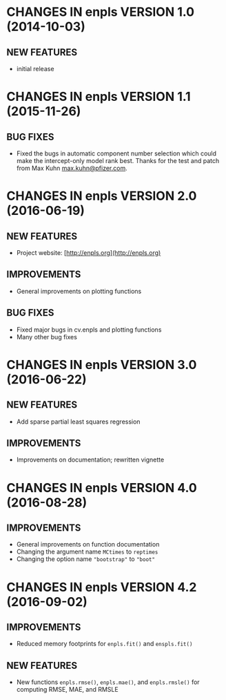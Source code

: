 # CHANGES IN enpls VERSION 1.0 (2014-10-03)

## NEW FEATURES

* initial release

# CHANGES IN enpls VERSION 1.1 (2015-11-26)

##  BUG FIXES

* Fixed the bugs in automatic component number selection which could make
the intercept-only model rank best. Thanks for the test and patch from
Max Kuhn <max.kuhn@pfizer.com>.

# CHANGES IN enpls VERSION 2.0 (2016-06-19)

## NEW FEATURES

* Project website: [http://enpls.org](http://enpls.org)

## IMPROVEMENTS

* General improvements on plotting functions

## BUG FIXES

* Fixed major bugs in cv.enpls and plotting functions
* Many other bug fixes

# CHANGES IN enpls VERSION 3.0 (2016-06-22)

## NEW FEATURES

* Add sparse partial least squares regression

## IMPROVEMENTS

* Improvements on documentation; rewritten vignette

# CHANGES IN enpls VERSION 4.0 (2016-08-28)

## IMPROVEMENTS

* General improvements on function documentation
* Changing the argument name `MCtimes` to `reptimes`
* Changing the option name `"bootstrap"` to `"boot"`

# CHANGES IN enpls VERSION 4.2 (2016-09-02)

## IMPROVEMENTS

* Reduced memory footprints for `enpls.fit()` and `enspls.fit()`

## NEW FEATURES

* New functions `enpls.rmse()`, `enpls.mae()`, and `enpls.rmsle()` for computing RMSE, MAE, and RMSLE
